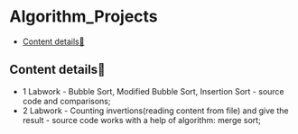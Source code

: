# Algorithm_Projects
-  [Content details📃](#Content-details📃)

## Content details📃
* 1 Labwork - Bubble Sort, Modified Bubble Sort, Insertion Sort - source code and comparisons;
* 2 Labwork - Counting invertions(reading content from file) and give the result - source code works with a help of algorithm: merge sort;
